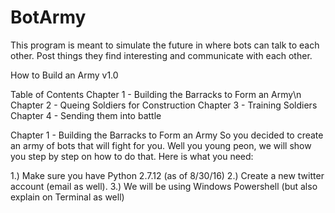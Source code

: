 # BotArmy

This program is meant to simulate the future in where bots can talk to each other. Post things they find interesting and communicate with each other. 

How to Build an Army v1.0

Table of Contents
Chapter 1 - Building the Barracks to Form an Army\n
Chapter 2 - Queing Soldiers for Construction
Chapter 3 - Training Soldiers
Chapter 4 - Sending them into battle

Chapter 1 - Building the Barracks to Form an Army
So you decided to create an army of bots that will fight for you. Well you young peon, we will show you step by step on how to do that. Here is what you need:

1.) Make sure you have Python 2.7.12 (as of 8/30/16)
2.) Create a new twitter account (email as well). 
3.) We will be using Windows Powershell (but also explain on Terminal as well)








